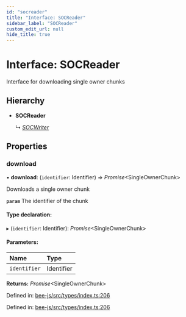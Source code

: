 ```yaml
---
id: "socreader"
title: "Interface: SOCReader"
sidebar_label: "SOCReader"
custom_edit_url: null
hide_title: true
---
```


# Interface: SOCReader

Interface for downloading single owner chunks

## Hierarchy

* **SOCReader**

  ↳ [*SOCWriter*](socwriter.md)

## Properties

### download

• **download**: (`identifier`: Identifier) =\> *Promise*<SingleOwnerChunk\>

Downloads a single owner chunk

**`param`** The identifier of the chunk

#### Type declaration:

▸ (`identifier`: Identifier): *Promise*<SingleOwnerChunk\>

#### Parameters:

Name | Type |
:------ | :------ |
`identifier` | Identifier |

**Returns:** *Promise*<SingleOwnerChunk\>

Defined in: [bee-js/src/types/index.ts:206](https://github.com/ethersphere/bee-js/blob/7260ee1/src/types/index.ts#L206)

Defined in: [bee-js/src/types/index.ts:206](https://github.com/ethersphere/bee-js/blob/7260ee1/src/types/index.ts#L206)

